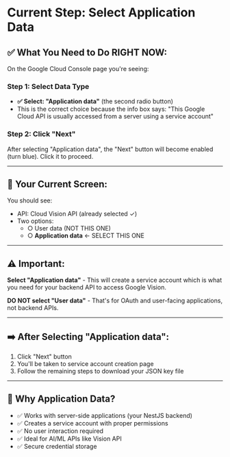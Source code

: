 # Current Step: Select Application Data

## ✅ What You Need to Do RIGHT NOW:

On the Google Cloud Console page you're seeing:

### Step 1: Select Data Type
- **✅ Select: "Application data"** (the second radio button)
- This is the correct choice because the info box says: "This Google Cloud API is usually accessed from a server using a service account"

### Step 2: Click "Next"
After selecting "Application data", the "Next" button will become enabled (turn blue).
Click it to proceed.

---

## 📸 Your Current Screen:

You should see:
- API: Cloud Vision API (already selected ✓)
- Two options:
  - ○ User data (NOT THIS ONE)
  - ○ **Application data** ← SELECT THIS ONE

---

## ⚠️ Important:

**Select "Application data"** - This will create a service account which is what you need for your backend API to access Google Vision.

**DO NOT select "User data"** - That's for OAuth and user-facing applications, not backend APIs.

---

## ➡️ After Selecting "Application data":

1. Click "Next" button
2. You'll be taken to service account creation page
3. Follow the remaining steps to download your JSON key file

---

## 🎯 Why Application Data?

- ✅ Works with server-side applications (your NestJS backend)
- ✅ Creates a service account with proper permissions
- ✅ No user interaction required
- ✅ Ideal for AI/ML APIs like Vision API
- ✅ Secure credential storage
